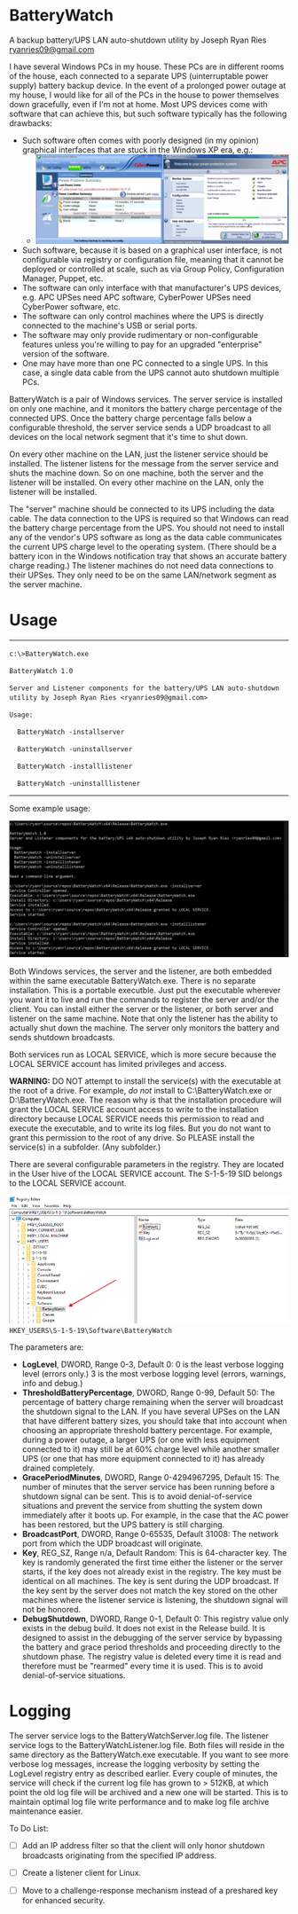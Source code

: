 # BatteryWatch
 A backup battery/UPS LAN auto-shutdown utility by Joseph Ryan Ries <ryanries09@gmail.com>

I have several Windows PCs in my house. These PCs are in different rooms of the house, each connected to a separate UPS (uinterruptable power supply) battery backup device. In the event of a prolonged power outage at my house, I would like for all of the PCs in the house to power themselves down gracefully, even if I'm not at home. Most UPS devices come with software that can achieve this, but such software typically has the following drawbacks:

- Such software often comes with poorly designed (in my opinion) graphical interfaces that are stuck in the Windows XP era, e.g.:
  - ![UPS software](./battery1.png)
- Such software, because it is based on a graphical user interface, is not configurable via registry or configuration file, meaning that it cannot be deployed or controlled at scale, such as via Group Policy, Configuration Manager, Puppet, etc.
- The software can only interface with that manufacturer's UPS devices, e.g. APC UPSes need APC software, CyberPower UPSes need CyberPower software, etc.
- The software can only control machines where the UPS is directly connected to the machine's USB or serial ports.
- The software may only provide rudimentary or non-configurable features unless you're willing to pay for an upgraded "enterprise" version of the software.
- One may have more than one PC connected to a single UPS. In this case, a single data cable from the UPS cannot auto shutdown multiple PCs.

BatteryWatch is a pair of Windows services. The server service is installed on only one machine, and it monitors the battery charge percentage of the connected UPS. Once the battery charge percentage falls below a configurable threshold, the server service sends a UDP broadcast to all devices on the local network segment that it's time to shut down.

On every other machine on the LAN, just the listener service should be installed. The listener listens for the message from the server service and shuts the machine down. So on one machine, both the server and the listener will be installed. On every other machine on the LAN, only the listener will be installed.

The "server" machine should be connected to its UPS including the data cable. The data connection to the UPS is required so that Windows can read the battery charge percentage from the UPS. You should not need to install any of the vendor's UPS software as long as the data cable communicates the current UPS charge level to the operating system. (There should be a battery icon in the Windows notification tray that shows an accurate battery charge reading.) The listener machines do not need data connections to their UPSes. They only need to be on the same LAN/network segment as the server machine.

# Usage

---------------------
`c:\>BatteryWatch.exe`

`BatteryWatch 1.0`

`Server and Listener components for the battery/UPS LAN auto-shutdown utility by Joseph Ryan Ries <ryanries09@gmail.com>`

`Usage:`

`  BatteryWatch -installserver`

`  BatteryWatch -uninstallserver`

`  BatteryWatch -installlistener`

`  BatteryWatch -uninstalllistener`

---------------------

Some example usage:

![Example usage](./battery2.png)

Both Windows services, the server and the listener, are both embedded within the same executable BatteryWatch.exe. There is no separate installation. This is a portable executble. Just put the executable wherever you want it to live and run the commands to register the server and/or the client. You can install either the server or the listener, or both server and listener on the same machine. Note that only the listener has the ability to actually shut down the machine. The server only monitors the battery and sends shutdown broadcasts.

Both services run as LOCAL SERVICE, which is more secure because the LOCAL SERVICE account has limited privileges and access.

**WARNING:** DO NOT attempt to install the service(s) with the executable at the root of a drive. For example, *do not* install to C:\BatteryWatch.exe or D:\BatteryWatch.exe. The reason why is that the installation procedure will grant the LOCAL SERVICE account access to write to the installation directory because LOCAL SERVICE needs this permission to read and execute the executable, and to write its log files. But you do not want to grant this permission to the root of any drive. So PLEASE install the service(s) in a subfolder. (Any subfolder.)

There are several configurable parameters in the registry. They are located in the User hive of the LOCAL SERVICE account. The S-1-5-19 SID belongs to the LOCAL SERVICE account.

![HKEY_USERS\\S-1-5-19\\Software\\BatteryWatch](./battery3.png)
`HKEY_USERS\S-1-5-19\Software\BatteryWatch`


The parameters are:

- **LogLevel**, DWORD, Range 0-3, Default 0: 0 is the least verbose logging level (errors only.) 3 is the most verbose logging level (errors, warnings, info and debug.)
- **ThresholdBatteryPercentage**, DWORD, Range 0-99, Default 50: The percentage of battery charge remaining when the server will broadcast the shutdown signal to the LAN. If you have several UPSes on the LAN that have different battery sizes, you should take that into account when choosing an appropriate threshold battery percentage. For example, during a power outage, a larger UPS (or one with less equipment connected to it) may still be at 60% charge level while another smaller UPS (or one that has more equipment connected to it) has already drained completely.
- **GracePeriodMinutes**, DWORD, Range 0-4294967295, Default 15: The number of minutes that the server service has been running before a shutdown signal can be sent. This is to avoid denial-of-service situations and prevent the service from shutting the system down immediately after it boots up. For example, in the case that the AC power has been restored, but the UPS battery is still charging.
- **BroadcastPort**, DWORD, Range 0-65535, Default 31008: The network port from which the UDP broadcast will originate.
- **Key**, REG_SZ, Range n/a, Default Random: This is 64-character key. The key is randomly generated the first time either the listener or the server starts, if the key does not already exist in the registry. The key must be identical on all machines. The key is sent during the UDP broadcast. If the key sent by the server does not match the key stored on the other machines where the listener service is listening, the shutdown signal will not be honored.
- **DebugShutdown**, DWORD, Range 0-1, Default 0: This registry value only exists in the debug build. It does not exist in the Release build. It is designed to assist in the debugging of the server service by bypassing the battery and grace period thresholds and proceeding directly to the shutdown phase. The registry value is deleted every time it is read and therefore must be "rearmed" every time it is used. This is to avoid denial-of-service situations.

# Logging

The server service logs to the BatteryWatchServer.log file. The listener service logs to the BatteryWatchListener.log file. Both files will reside in the same directory as the BatteryWatch.exe executable. If you want to see more verbose log messages, increase the logging verbosity by setting the LogLevel registry entry as described earlier. Every couple of minutes, the service will check if the current log file has grown to > 512KB, at which point the old log file will be archived and a new one will be started. This is to maintain optimal log file write performance and to make log file archive maintenance easier.

To Do List:

- [ ] Add an IP address filter so that the client will only honor shutdown broadcasts originating from the specified IP address.
- [ ] Create a listener client for Linux.
- [ ] Move to a challenge-response mechanism instead of a preshared key for enhanced security.


